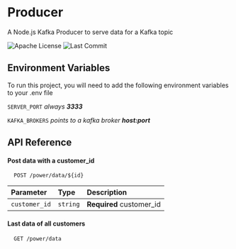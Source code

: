 
# Producer

A Node.js Kafka Producer to serve data for a Kafka topic


![Apache License](https://img.shields.io/github/license/cleyxds/nodeproducer)
![Last Commit](https://img.shields.io/github/last-commit/cleyxds/nodeproducer)

  
## Environment Variables

To run this project, you will need to add the following environment variables to your .env file

`SERVER_PORT` *always **3333***

`KAFKA_BROKERS` *points to a kafka broker **host:port***

  
## API Reference

#### Post data with a customer_id

```http
  POST /power/data/${id}
```

| Parameter | Type     | Description                |
| :-------- | :------- | :------------------------- |
| `customer_id` | `string` | **Required** customer_id |

#### Last data of all customers

```http
  GET /power/data
```
